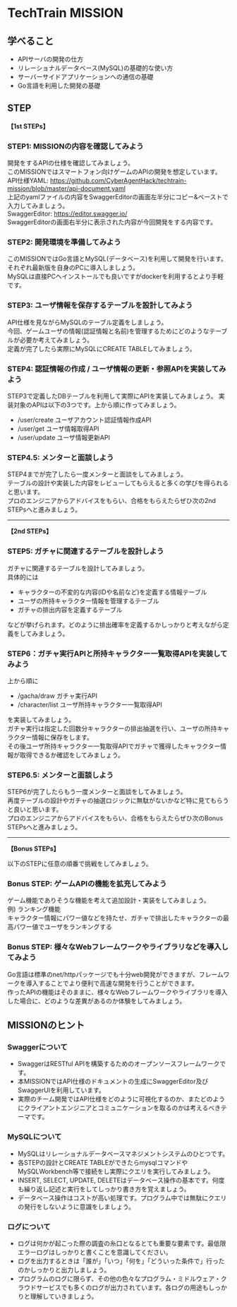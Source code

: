 # TechTrain MISSION
## 学べること
- APIサーバの開発の仕方
- リレーショナルデータベース(MySQL)の基礎的な使い方
- サーバーサイドアプリケーションへの通信の基礎
- Go言語を利用した開発の基礎

## STEP
**【1st STEPs】**
### STEP1: MISSIONの内容を確認してみよう

開発をするAPIの仕様を確認してみましょう。<br>
このMISSIONではスマートフォン向けゲームのAPIの開発を想定しています。<br>
API仕様YAML: https://github.com/CyberAgentHack/techtrain-mission/blob/master/api-document.yaml <br>
上記のyamlファイルの内容をSwaggerEditorの画面左半分にコピー&ペーストで入力してみましょう。<br>
SwaggerEditor: https://editor.swagger.io/<br>
SwaggerEditorの画面右半分に表示された内容が今回開発をする内容です。


### STEP2: 開発環境を準備してみよう

このMISSIONではGo言語とMySQL(データベース)を利用して開発を行います。<br>
それぞれ最新版を自身のPCに導入しましょう。<br>
MySQLは直接PCへインストールでも良いですがdockerを利用するとより手軽です。

### STEP3: ユーザ情報を保存するテーブルを設計してみよう
API仕様を見ながらMySQLのテーブル定義をしましょう。<br>
今回、ゲームユーザの情報(認証情報と名前)を管理するためにどのようなテーブルが必要か考えてみましょう。<br>
定義が完了したら実際にMySQLにCREATE TABLEしてみましょう。


### STEP4: 認証情報の作成 / ユーザ情報の更新・参照APIを実装してみよう
STEP3で定義したDBテーブルを利用して実際にAPIを実装してみましょう。
実装対象のAPIは以下の3つです。上から順に作ってみましょう。

- /user/create ユーザアカウント認証情報作成API
- /user/get ユーザ情報取得API
- /user/update ユーザ情報更新API

### STEP4.5: メンターと面談しよう
STEP4までが完了したら一度メンターと面談をしてみましょう。<br>
テーブルの設計や実装した内容をレビューしてもらえると多くの学びを得られると思います。<br>
プロのエンジニアからアドバイスをもらい、合格をもらえたらぜひ次の2nd STEPsへと進みましょう。

---
**【2nd STEPs】**

### STEP5: ガチャに関連するテーブルを設計しよう
ガチャに関連するテーブルを設計してみましょう。<br>
具体的には

- キャラクターの不変的な内容(IDや名前など)を定義する情報テーブル
- ユーザの所持キャラクター情報を管理するテーブル
- ガチャの排出内容を定義するテーブル

などが挙げられます。どのように排出確率を定義するかしっかりと考えながら定義をしてみましょう。

### STEP6：ガチャ実行APIと所持キャラクター一覧取得APIを実装してみよう
上から順に

- /gacha/draw ガチャ実行API
- /character/list ユーザ所持キャラクター一覧取得API

を実装してみましょう。<br>
ガチャ実行は指定した回数分キャラクターの排出抽選を行い、ユーザの所持キャラクター情報に保存をします。<br>
その後ユーザ所持キャラクター一覧取得APIでガチャで獲得したキャラクター情報が取得できるか確認をしてみましょう。

### STEP6.5: メンターと面談しよう
STEP6が完了したらもう一度メンターと面談をしてみましょう。<br>
再度テーブルの設計やガチャの抽選ロジックに無駄がないかなど特に見てもらうと良いと思います。<br>
プロのエンジニアからアドバイスをもらい、合格をもらえたらぜひ次のBonus STEPsへと進みましょう。

---
**【Bonus STEPs】**

以下のSTEPに任意の順番で挑戦をしてみましょう。

### Bonus STEP: ゲームAPIの機能を拡充してみよう
ゲーム機能でありそうな機能を考えて追加設計・実装をしてみましょう。<br>
例) ランキング機能<br>
キャラクター情報にパワー値などを持たせ、ガチャで排出したキャラクターの最高パワー値でユーザをランキングする

### Bonus STEP: 様々なWebフレームワークやライブラリなどを導入してみよう
Go言語は標準のnet/httpパッケージでも十分web開発ができますが、フレームワークを導入することでより便利で高速な開発を行うことができます。<br>
作ったAPIの機能はそのままに、様々なWebフレームワークやライブラリを導入した場合に、どのような差異があるのか体験をしてみましょう。

## MISSIONのヒント
### Swaggerについて
- SwaggerはRESTful APIを構築するためのオープンソースフレームワークです。
- 本MISSIONではAPI仕様のドキュメントの生成にSwaggerEditor及びSwaggerUIを利用しています。
- 実際のチーム開発ではAPI仕様をどのように可視化するのか、またどのようにクライアントエンジニアとコミュニケーションを取るのかは考えるべきテーマです。

### MySQLについて
- MySQLはリレーショナルデータベースマネジメントシステムのひとつです。
- 各STEPの設計とCREATE TABLEができたらmysqlコマンドやMySQLWorkbench等で接続をし実際にクエリを実行してみましょう。
- INSERT, SELECT, UPDATE, DELETEはデータベース操作の基本です。何度も繰り返し記述と実行をしてしっかり書き方を覚えましょう。
- データベース操作はコストが高い処理です。プログラム中では無駄にクエリの発行をしないように意識をしましょう。

### ログについて
- ログは何かが起こった際の調査の糸口となるとても重要な要素です。最低限エラーログはしっかりと書くことを意識してください。
- ログを出力するときは「誰が」「いつ」「何を」「どういった条件で」行ったのかしっかりと出力しましょう。
- プログラムのログに限らず、その他の色々なプログラム・ミドルウェア・クラウドサービスでも多くのログが出力されています。各ログの用途もしっかりと理解していきましょう。
